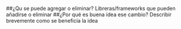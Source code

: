 ##¿Qu se puede agregar o eliminar?
Libreras/frameworks que pueden añadirse o eliminar
##¿Por  qué es buena idea ese cambio?
Describir brevemente como se beneficia la idea
